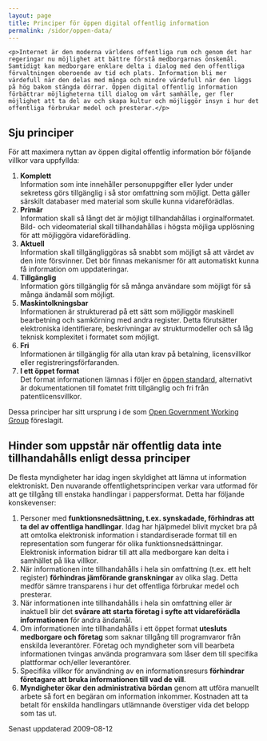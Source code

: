 ```yaml
---
layout: page
title: Principer för öppen digital offentlig information
permalink: /sidor/oppen-data/
---
```

<!-- page content start -->

<div class="container">
<div class="row">
<div class="col-md-8">
							
	<p>Internet är den moderna världens offentliga rum och genom det har regeringar nu möjlighet att bättre förstå medborgarnas önskemål. Samtidigt kan medborgare enklare delta i dialog med den offentliga förvaltningen oberoende av tid och plats. Information bli mer värdefull när den delas med många och mindre värdefull när den läggs på hög bakom stängda dörrar. Öppen digital offentlig information förbättrar möjligheterna till dialog om vårt samhälle, ger fler möjlighet att ta del av och skapa kultur och möjliggör insyn i hur det offentliga förbrukar medel och presterar.</p>
<h2>Sju principer<br></h2>
<p>För att maximera nyttan av öppen digital offentlig information bör följande villkor vara uppfyllda:</p>
<ol>
<li><strong>Komplett</strong><br> Information som inte innehåller personuppgifter eller lyder under sekretess görs tillgänglig i så stor omfattning som möjligt. Detta gäller särskilt databaser med material som skulle kunna vidareförädlas.</li>
<li><strong>Primär</strong><br> Information skall så långt det är möjligt tillhandahållas i orginalformatet. Bild- och videomaterial skall tillhandahållas i högsta möjliga upplösning för att möjliggöra vidareförädling.</li>
<li><strong>Aktuell</strong><br> Information skall tillgängliggöras så snabbt som möjligt så att värdet av den inte försvinner. Det bör finnas mekanismer för att automatiskt kunna få information om uppdateringar.</li>
<li><strong>Tillgänglig</strong><br> Information görs tillgänglig för så många användare som möjligt för så många ändamål som möjligt.</li>
<li><strong>Maskintolkningsbar</strong><br> Informationen är strukturerad på ett sätt som möjliggör maskinell bearbetning och samkörning med andra register. Detta förutsätter elektroniska identifierare, beskrivningar av strukturmodeller och så låg teknisk komplexitet i formatet som möjligt.</li>
<li><strong>Fri</strong><br> Informationen är tillgänglig för alla utan krav på betalning, licensvillkor eller registreringsförfaranden.</li>
<li><strong>I ett öppet format</strong><br> Det format informationen lämnas i följer en <a href="https://web.archive.org/web/20121206180012/http://www.opengov.se/sidor/oppen-standard/">öppen standard</a>, alternativt är dokumentationen till fomatet fritt tillgänglig och fri från patentlicensvillkor.</li>
</ol>
<p>Dessa principer har sitt ursprung i de som <a lang="en" href="https://web.archive.org/web/20121206180012/http://www.opengovdata.org/">Open Government Working Group</a> föreslagit.</p>
<h2>Hinder som uppstår när offentlig data inte tillhandahålls enligt dessa principer<br></h2>
<p>De flesta myndigheter har idag ingen skyldighet att lämna ut information elektroniskt. Den nuvarande offentlighetsprincipen verkar vara utformad för att ge tillgång till enstaka handlingar i pappersformat. Detta har följande konskevenser:</p>
<ol>
<li>Personer med <strong>funktionsnedsättning, t.ex. synskadade, förhindras att ta del av offentliga handlingar</strong>. Idag har hjälpmedel blivit mycket bra på att omtolka elektronisk information i standardiserade format till en representation som fungerar för olika funktionsnedsättningar. Elektronisk information bidrar till att alla medborgare kan delta i samhället på lika villkor.</li>
<li>När informationen inte tillhandahålls i hela sin omfattning (t.ex. ett helt register) <strong>förhindras jämförande granskningar</strong> av olika slag. Detta medför sämre transparens i hur det offentliga förbrukar medel och presterar.</li>
<li>När informationen inte tillhandahålls i hela sin omfattning eller är inaktuell blir det <strong>svårare att starta företag i syfte att vidareförädla informationen</strong> för andra ändamål.</li>
<li>Om informationen inte tillhandahålls i ett öppet format <strong>utesluts medborgare och företag</strong> som saknar tillgång till programvaror från enskilda leverantörer. Företag och myndigheter som vill bearbeta informationen tvingas använda programvara som låser dem till specifika plattformar och/eller leverantörer. </li>
<li>Specifika villkor för användning av en informationsresurs <strong>förhindrar företagare att bruka informationen till vad de vill</strong>. </li>
<li><strong>Myndigheter ökar den administrativa bördan</strong> genom att utföra manuellt arbete så fort en begäran om information inkommer. Kostnaden att ta betalt för enskilda handlingars utlämnande överstiger vida det belopp som tas ut.</li>
</ol>
<p class="meta">Senast uppdaterad 2009-08-12</p>

</div>
</div>
</div>
